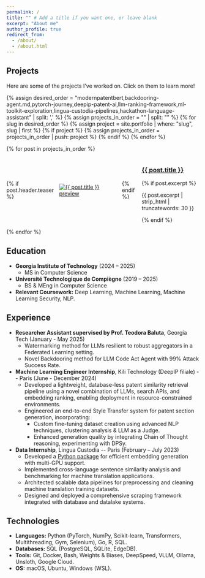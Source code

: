 ```yaml
---
permalink: /
title: "" # Add a title if you want one, or leave blank
excerpt: "About me"
author_profile: true
redirect_from:
  - /about/
  - /about.html
---
```


## Projects

Here are some of the projects I've worked on. Click on them to learn more!

<div class="portfolio-list">
{% assign desired_order = "modernpatentbert,backdooring-agent.md,pytorch-journey,deepip-patent-ai,llm-ranking-framework,ml-toolkit-exploration,lingua-custodia-pipelines,hackathon-language-assistant" | split: ',' %}
{% assign projects_in_order = "" | split: "" %}
{% for slug in desired_order %}
  {% assign project = site.portfolio | where: "slug", slug | first %}
  {% if project %}
    {% assign projects_in_order = projects_in_order | push: project %}
  {% endif %}
{% endfor %}

{% for post in projects_in_order %}
  <div class="portfolio-item" style="display: flex; align-items: center; gap: 1em; margin-bottom: 1em;">
    {% if post.header.teaser %}
      <div class="portfolio-item-teaser" style="flex-shrink: 0;">
        <a href="{{ post.url | relative_url }}">
          <img src="{{ post.header.teaser | relative_url }}" alt="{{ post.title }} preview" style="max-width: 150px; display: block;">
        </a>
      </div>
    {% endif %}
    <div class="portfolio-item-content">
      <h3><a href="{{ post.url | relative_url }}">{{ post.title }}</a></h3>
      {% if post.excerpt %}
        <p>{{ post.excerpt | strip_html | truncatewords: 30 }}</p>
      {% endif %}
    </div>
  </div>
{% endfor %}
</div>

## Education

*   **Georgia Institute of Technology** (2024 – 2025)
    *   MS in Computer Science
*   **Université Technologique de Compiègne** (2019 – 2025)
    *   BS & MEng in Computer Science
*   **Relevant Coursework:** Deep Learning, Machine Learning, Machine Learning Security, NLP.

## Experience

*   **Researcher Assistant supervised by Prof. Teodora Baluta**, Georgia Tech (January - May 2025)
    *   Watermarking method for LLMs resilient to robust aggregators in a Federated Learning setting.
    *   Novel Backdooring method for LLM Code Act Agent with 99% Attack Success Rate.
*   **Machine Learning Engineer Internship**, Kili Technology (DeepIP filiale) -- Paris (June - December 2024)
    *   Developed a lightweight, database-less patent similarity retrieval pipeline using a novel combination of LLMs, search APIs, and embedding ranking, enabling deployment in resource-constrained environments.
    *   Engineered an end-to-end Style Transfer system for patent section generation, incorporating:
        *   Custom fine-tuning dataset creation using advanced NLP techniques, clustering analysis & LLM as a Judge.
        *   Enhanced generation quality by integrating Chain of Thought reasoning, experimenting with DPSy.
*   **Data Internship**, Lingua Custodia -- Paris (February – July 2023)
    *   Developed a [Python package](https://gitlab.com/linguacustodia/easylaser) for efficient embedding generation with multi-GPU support.
    *   Implemented cross-language sentence similarity analysis and benchmarking for machine translation applications.
    *   Architected scalable data pipelines for preprocessing and cleaning machine translation training datasets.
    *   Designed and deployed a comprehensive scraping framework integrated with database and datalake systems.

## Technologies

*   **Languages:** Python (PyTorch, NumPy, Scikit-learn, Transformers, Multithreading, Gym, Selenium), Go, R, SQL.
*   **Databases:** SQL (PostgreSQL, SQLite, EdgeDB).
*   **Tools:** Git, Docker, Bash, Weights & Biases, DeepSpeed, VLLM, Ollama, Unsloth, Google Cloud.
*   **OS:** macOS, Ubuntu, Windows (WSL).